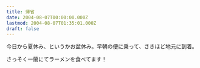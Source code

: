 ```yaml
---
title: 帰省
date: 2004-08-07T00:00:00.000Z
lastmod: 2004-08-07T01:35:01.000Z
draft: false
---
```


今日から夏休み、というかお盆休み。早朝の便に乗って、さきほど地元に到着。

さっそく一蘭にてラーメンを食べてます！
